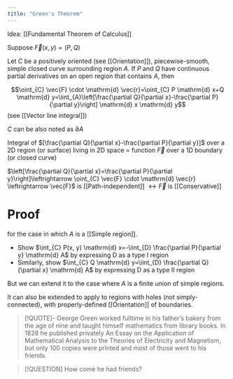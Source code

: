 ```yaml
---
title: "Green's Theorem"
---
```

Idea: [[Fundamental Theorem of Calculus]]

Suppose $\vec{F}(x,y)=(P,Q)$

Let $C$ be a positively oriented (see [[Orientation]]), piecewise-smooth, simple closed curve surrounding region $A$. If $P$ and $Q$ have continuous partial derivatives on an open region that contains $A$, then

$$\oint_{C} \vec{F} \cdot \mathrm{d} \vec{r}=\oint_{C} P \mathrm{d}  x+Q \mathrm{d}  y=\iint_{A}\left[\frac{\partial Q}{\partial x}-\frac{\partial P}{\partial y}\right] \mathrm{d} x \mathrm{d} y$$
(see [[Vector line integral]])

$C$ can be also noted as $\partial{A}$

Integral of $[\frac{\partial Q}{\partial x}-\frac{\partial P}{\partial y}]$ over a 2D region (or surface) living in 2D space = function $\vec{F}$ over a 1D boundary (or closed curve)

$\left[\frac{\partial Q}{\partial x}=\frac{\partial P}{\partial y}\right]\leftrightarrow \oint_{C} \vec{F} \cdot \mathrm{d} \vec{r} \leftrightarrow \vec{F}$  is [[Path-independent]] $\leftrightarrow \vec{F}$ is [[Conservative]]

# Proof
for the case in which $A$ is a [[Simple region]].

* Show $\int_{C} P(x, y) \mathrm{d} x=-\iint_{D} \frac{\partial P}{\partial y} \mathrm{d} A$ by expressing D as a type I region
* Similarly, show $\int_{C} Q \mathrm{d} y=\iint_{D} \frac{\partial Q}{\partial x} \mathrm{d} A$ by expressing D as a type II region

But we can extend it to the case where $A$ is a finite union of simple regions.

It can also be extended to apply to regions with holes (not simply-connected), with properly-defined [[Orientation]] of boundaries.


> [!QUOTE]-
> George Green worked fulltime in his father’s bakery from the age of nine and taught himself mathematics from library books. In 1828 he published privately An Essay on the Application of Mathematical Analysis to the Theories of Electricity and Magnetism, but only 100 copies were printed and most of those went to his friends.

> [!QUESTION] How come he had friends?

